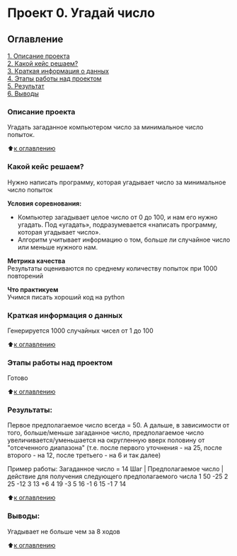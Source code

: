 # Проект 0. Угадай число

## Оглавление  
[1. Описание проекта](.README.md#Описание-проекта)  
[2. Какой кейс решаем?](.README.md#Какой-кейс-решаем)  
[3. Краткая информация о данных](.README.md#Краткая-информация-о-данных)  
[4. Этапы работы над проектом](.README.md#Этапы-работы-над-проектом)  
[5. Результат](.README.md#Результат)    
[6. Выводы](.README.md#Выводы) 

### Описание проекта    
Угадать загаданное компьютером число за минимальное число попыток.

:arrow_up:[к оглавлению](_)


### Какой кейс решаем?    
Нужно написать программу, которая угадывает число за минимальное число попыток

**Условия соревнования:**  
- Компьютер загадывает целое число от 0 до 100, и нам его нужно угадать. Под «угадать», подразумевается «написать программу, которая угадывает число».
- Алгоритм учитывает информацию о том, больше ли случайное число или меньше нужного нам.

**Метрика качества**     
Результаты оцениваются по среднему количеству попыток при 1000 повторений

**Что практикуем**     
Учимся писать хороший код на python


### Краткая информация о данных
Генерируется 1000 случайных чисел от 1 до 100
  
:arrow_up:[к оглавлению](.README.md#Оглавление)


### Этапы работы над проектом  
Готово

:arrow_up:[к оглавлению](.README.md#Оглавление)


### Результаты:  
Первое предполагаемое число всегда = 50. А дальше, в зависимости от того, больше/меньше загаданное число,
предполагаемое число увеличивается/уменьшается на округленную вверх половину от "отсеченного диапазона" (т.е. после первого уточнения - на 25, после второго - на 12, после третьего - на 6 и так далее)

Пример работы:
Загаданное число = 14
Шаг | Предполагаемое число | действие для получения следующего предполагаемого числа
1   50  -25
2   25  -12
3   13  +6
4   19  -3
5   16  -1
6   15  -1
7   14

:arrow_up:[к оглавлению](.README.md#Оглавление)


### Выводы:  
Угадывает не больше чем за 8 ходов

:arrow_up:[к оглавлению](.README.md#Оглавление)

